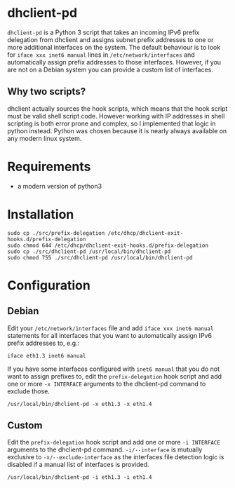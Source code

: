 # dhclient-pd
`dhclient-pd` is a Python 3 script that takes an incoming IPv6 prefix delegation
from dhclient and assigns subnet prefix addresses to one or more additional
interfaces on the system. The default behaviour is to look for
`iface xxx inet6 manual` lines in `/etc/network/interfaces` and automatically
assign prefix addresses to those interfaces. However, if you are not on a
Debian system you can provide a custom list of interfaces.

## Why two scripts?
dhclient actually sources the hook scripts, which means that the hook script
must be valid shell script code. However working with IP addresses in shell
scripting is both error prone and complex, so I implemented that logic in
python instead. Python was chosen because it is nearly always available on any
modern linux system.

# Requirements
* a modern version of python3

# Installation

    sudo cp ./src/prefix-delegation /etc/dhcp/dhclient-exit-hooks.d/prefix-delegation
    sudo chmod 644 /etc/dhcp/dhclient-exit-hooks.d/prefix-delegation
    sudo cp ./src/dhclient-pd /usr/local/bin/dhclient-pd
    sudo chmod 755 ./src/dhclient-pd /usr/local/bin/dhclient-pd

# Configuration
## Debian
Edit your `/etc/network/interfaces` file and add `iface xxx inet6 manual`
statements for all interfaces that you want to automatically assign IPv6 prefix
addresses to, e.g.:

    iface eth1.3 inet6 manual

If you have some interfaces configured with `inet6 manual` that you do not want
to assign prefixes to, edit the `prefix-delegation` hook script and add one or
more `-x INTERFACE` arguments to the dhclient-pd command to exclude those.

    /usr/local/bin/dhclient-pd -x eth1.3 -x eth1.4

## Custom
Edit the `prefix-delegation` hook script and add one or more `-i INTERFACE`
arguments to the dhclient-pd command. `-i/--interface` is mutually exclusive
to `-x/--exclude-interface` as the interfaces file detection logic is
disabled if a manual list of interfaces is provided.

    /usr/local/bin/dhclient-pd -i eth1.3 -i eth1.4
